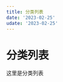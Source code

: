 ```yaml
---
title: 分类列表
date: '2023-02-25'
udate: '2023-02-25'
---
```


# 分类列表

这里是分类列表

<GroupList :list="categories" />

<script setup>
import categories from '/data/categories.json';

</script>
